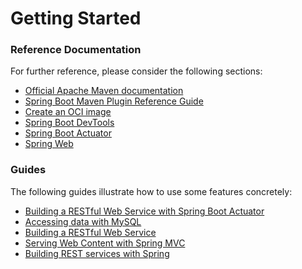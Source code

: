 # Getting Started

### Reference Documentation
For further reference, please consider the following sections:

* [Official Apache Maven documentation](https://maven.apache.org/guides/index.html)
* [Spring Boot Maven Plugin Reference Guide](https://docs.spring.io/spring-boot/docs/2.3.5.RELEASE/maven-plugin/reference/html/)
* [Create an OCI image](https://docs.spring.io/spring-boot/docs/2.3.5.RELEASE/maven-plugin/reference/html/#build-image)
* [Spring Boot DevTools](https://docs.spring.io/spring-boot/docs/2.3.5.RELEASE/reference/htmlsingle/#using-boot-devtools)
* [Spring Boot Actuator](https://docs.spring.io/spring-boot/docs/2.3.5.RELEASE/reference/htmlsingle/#production-ready)
* [Spring Web](https://docs.spring.io/spring-boot/docs/2.3.5.RELEASE/reference/htmlsingle/#boot-features-developing-web-applications)

### Guides
The following guides illustrate how to use some features concretely:

* [Building a RESTful Web Service with Spring Boot Actuator](https://spring.io/guides/gs/actuator-service/)
* [Accessing data with MySQL](https://spring.io/guides/gs/accessing-data-mysql/)
* [Building a RESTful Web Service](https://spring.io/guides/gs/rest-service/)
* [Serving Web Content with Spring MVC](https://spring.io/guides/gs/serving-web-content/)
* [Building REST services with Spring](https://spring.io/guides/tutorials/bookmarks/)

